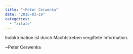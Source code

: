 ```yaml
---
title: "~Peter Cerwenka"
date: "2015-03-19"
categories: 
  - "zitate"
---
```


Indoktrination ist durch Machtstreben vergiftete Information.

~Peter Cerwenka
